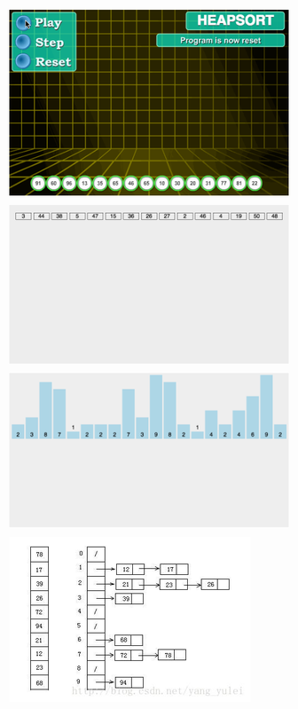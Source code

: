 ![堆排序](images/堆排序-16401757978084-16401757997075.gif)



![基数排序](images/基数排序-16401759570048.gif)

![计数排序](images/计数排序-16401759671819.gif)

![桶排序](images/桶排序-164017597895710.png)
